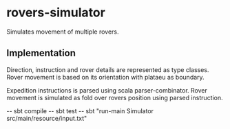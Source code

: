 # rovers-simulator

Simulates movement of  multiple rovers.

## Implementation

Direction, instruction and rover details are represented as type classes. 
Rover movement is based on its orientation with plataeu as boundary.

Expedition instructions is parsed using scala parser-combinator. 
Rover movement is simulated as fold over rovers position using parsed instruction.

   -- sbt compile
   -- sbt test 
   -- sbt "run-main Simulator src/main/resource/input.txt"
